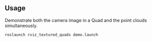 ## Usage
Demonstrate both the camera image in a Quad and the point clouds simultaneously.

    roslaunch rviz_textured_quads demo.launch
